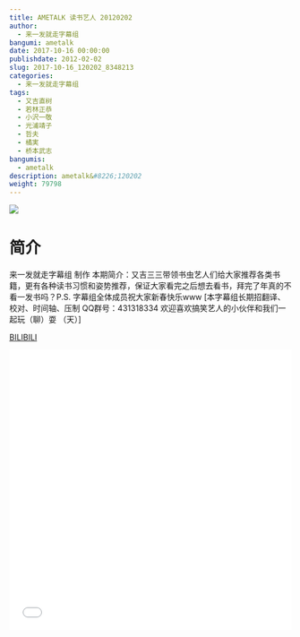 ```yaml
---
title: AMETALK 读书艺人 20120202
author: 
  - 来一发就走字幕组
bangumi: ametalk
date: 2017-10-16 00:00:00
publishdate: 2012-02-02
slug: 2017-10-16_120202_8348213
categories: 
  - 来一发就走字幕组
tags: 
  - 又吉直树
  - 若林正恭
  - 小沢一敬
  - 光浦靖子
  - 哲夫
  - 橘実
  - 桥本武志
bangumis: 
  - ametalk
description: ametalk&#8226;120202
weight: 79798
---
```


![](https://i.imgur.com/4YAFjRI.jpg)

# 简介  
来一发就走字幕组 制作 本期简介：又吉三三带领书虫艺人们给大家推荐各类书籍，更有各种读书习惯和姿势推荐，保证大家看完之后想去看书，拜完了年真的不看一发书吗？P.S. 字幕组全体成员祝大家新春快乐www [本字幕组长期招翻译、校对、时间轴、压制   QQ群号：431318334 欢迎喜欢搞笑艺人的小伙伴和我们一起玩（聊）耍 （天）]

  [BILIBILI](https://www.bilibili.com/video/av8348213/)


<div class="vcontainer">  <iframe class='video' src="//www.bilibili.com/blackboard/player.html?aid=8348213" width="100%" height="500" frameborder="0" allowfullscreen="allowfullscreen"></iframe></div>
